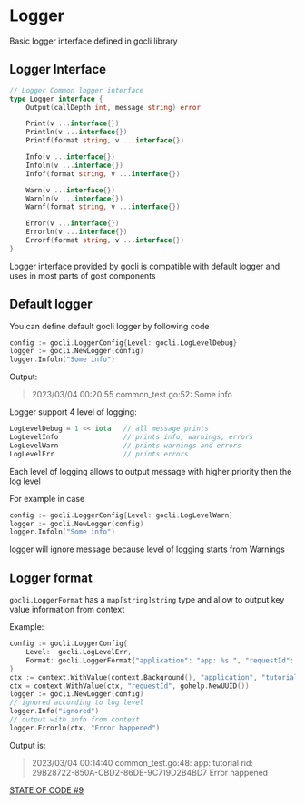 # Logger

Basic logger interface defined in gocli library
## Logger Interface

```go
// Logger Common logger interface
type Logger interface {
	Output(callDepth int, message string) error

	Print(v ...interface{})
	Println(v ...interface{})
	Printf(format string, v ...interface{})

	Info(v ...interface{})
	Infoln(v ...interface{})
	Infof(format string, v ...interface{})

	Warn(v ...interface{})
	Warnln(v ...interface{})
	Warnf(format string, v ...interface{})

	Error(v ...interface{})
	Errorln(v ...interface{})
	Errorf(format string, v ...interface{})
}
```
Logger interface provided by gocli is compatible with default logger and uses in most parts of gost components

## Default logger
You can define default gocli logger by following code
```go
config := gocli.LoggerConfig{Level: gocli.LogLevelDebug}
logger := gocli.NewLogger(config)
logger.Infoln("Some info")
```
Output:
>2023/03/04 00:20:55 common_test.go:52: Some info

Logger support 4 level of logging:
```go
LogLevelDebug = 1 << iota   // all message prints
LogLevelInfo                // prints info, warnings, errors
LogLevelWarn                // prints warnings and errors
LogLevelErr                 // prints errors
```
Each level of logging allows to output message with higher priority then the log level

For example in case
```go
config := gocli.LoggerConfig{Level: gocli.LogLevelWarn}
logger := gocli.NewLogger(config)
logger.Infoln("Some info")
```
logger will ignore message because level of logging starts from Warnings

## Logger format
`gocli.LoggerFormat` has a `map[string]string` type and allow to output key value information from context

Example:
```go
config := gocli.LoggerConfig{
    Level:  gocli.LogLevelErr,
    Format: gocli.LoggerFormat{"application": "app: %s ", "requestId": "rid: %s"},
}
ctx := context.WithValue(context.Background(), "application", "tutorial")
ctx = context.WithValue(ctx, "requestId", gohelp.NewUUID())
logger := gocli.NewLogger(config)
// ignored according to log level
logger.Info("ignored")
// output with info from context
logger.Errorln(ctx, "Error happened")
```
Output is:
>2023/03/04 00:14:40 common_test.go:48: app: tutorial  rid: 29B28722-850A-CBD2-86DE-9C719D2B4BD7 Error happened

[STATE OF CODE #9](https://github.com/dimonrus/tutorial/commit/72c8860964b2d08aa6286b288fb5ad670cffaa90)